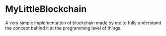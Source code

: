 # MyLittleBlockchain

A very simple implementation of blockchain made by me to fully understand the concept behind it at the programming level of things.
